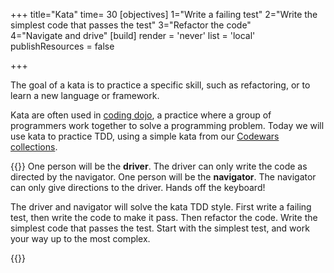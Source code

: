 +++
title="Kata"
time= 30
[objectives]
    1="Write a failing test"
    2="Write the simplest code that passes the test"
    3="Refactor the code"   
    4="Navigate and drive"
[build]
  render = 'never'
  list = 'local'
  publishResources = false

+++

The goal of a kata is to practice a specific skill, such as refactoring, or to learn a new language or framework.

Kata are often used in [coding dojo](https://codingdojo.org/practices/WhatIsCodingDojo/), a practice where a group of programmers work together to solve a programming problem. Today we will use kata to practice TDD, using a simple kata from our [Codewars collections](https://www.codewars.com/users/CodeYourFuture/authored_collections).

{{<note title="TDD Pair Kata (20 minutes)" type="activity">}}
One person will be the **driver**. The driver can only write the code as directed by the navigator.
One person will be the **navigator**. The navigator can only give directions to the driver. Hands off the keyboard!

The driver and navigator will solve the kata TDD style. First write a failing test, then write the code to make it pass. Then refactor the code. Write the simplest code that passes the test. Start with the simplest test, and work your way up to the most complex.

{{</note>}}
